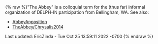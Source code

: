 {% raw %}"The Abbey" is a colloquial term for the (thus far) informal
organization of DELPH-IN participation from Bellingham, WA. See also:

- [AbbeyApposition](../AbbeyApposition)
- [TheAbbey/Chrysalis2014](../TheAbbey_Chrysalis2014)

Last updated: EricZinda - Tue Oct 25 13:59:11 2022 -0700
{% endraw %}